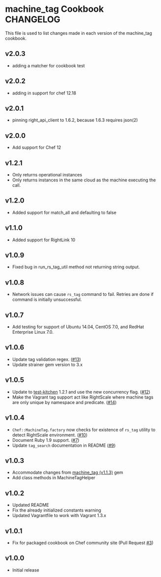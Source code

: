machine_tag Cookbook CHANGELOG
=======================

This file is used to list changes made in each version of the machine_tag cookbook.

v2.0.3
------
- adding a matcher for cookbook test

v2.0.2
------
- adding in support for chef 12.18

v2.0.1
------
- pinning right_api_client to 1.6.2, because 1.6.3 requires json(2)

v2.0.0
------
- Add support for Chef 12

v1.2.1
------
- Only returns operational instances
- Only returns instances in the same cloud as the machine executing the call.

v1.2.0
------

- Added support for match_all and defaulting to false

v1.1.0
------

- Added support for RightLink 10

v1.0.9
------

- Fixed bug in run_rs_tag_util method not returning string output.

v1.0.8
------

- Network issues can cause `rs_tag` command to fail. Retries are done if command is initially unsuccessful.

v1.0.7
------

- Add testing for support of Ubuntu 14.04, CentOS 7.0, and RedHat Enterprise Linux 7.0.

v1.0.6
------

- Update tag validation regex. ([#13][])
- Update strainer gem version to 3.x

v1.0.5
------

- Update to [test-kitchen](http://rubygems.org/gems/test-kitchen) 1.2.1 and use the new concurrency flag. ([#12][])
- Make the Vagrant tag support act like RightScale where machine tags are only unique by namespace and predicate. ([#14][])

v1.0.4
------

- `Chef::MachineTag.factory` now checks for existence of `rs_tag` utility to detect RightScale environment. ([#10][])
- Document Ruby 1.9 support. ([#7][])
- Update `tag_search` documentation in README ([#9][])

v1.0.3
------

- Accommodate changes from [machine_tag (v1.1.3)](http://rubygems.org/gems/machine_tag) gem
- Add class methods in MachineTagHelper

v1.0.2
------

- Updated README
- Fix the already initialized constants warning
- Updated Vagrantfile to work with Vagrant 1.3.x

v1.0.1
------

- Fix for packaged cookbook on Chef community site (Pull Request [#3][])

v1.0.0
------

- Initial release

<!--- The following link definition list is generated by PimpMyChangelog --->
[#3]: https://github.com/rightscale-cookbooks/machine_tag/issues/3
[#7]: https://github.com/rightscale-cookbooks/machine_tag/issues/7
[#9]: https://github.com/rightscale-cookbooks/machine_tag/issues/9
[#10]: https://github.com/rightscale-cookbooks/machine_tag/issues/10
[#12]: https://github.com/rightscale-cookbooks/machine_tag/issues/12
[#13]: https://github.com/rightscale-cookbooks/machine_tag/issues/13
[#14]: https://github.com/rightscale-cookbooks/machine_tag/issues/14

